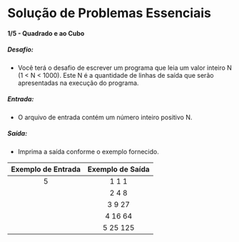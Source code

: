 # Solução de Problemas Essenciais

#### 1/5 - Quadrado e ao Cubo

##### Desafio:
- Você terá o desafio de escrever um programa que leia um valor inteiro N (1 < N < 1000). Este N é a quantidade de linhas de saída que serão apresentadas na execução do programa.

##### Entrada:
- O arquivo de entrada contém um número inteiro positivo N.

##### Saída:
- Imprima a saída conforme o exemplo fornecido.

| Exemplo de Entrada | Exemplo de Saída | 
|:------------------:|:----------------:| 
|         5          |      1 1 1       |
|                    |      2 4 8       |
|                    |      3 9 27      |
|                    |      4 16 64     |
|                    |      5 25 125    |